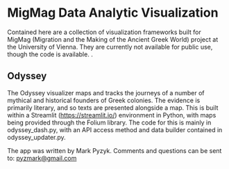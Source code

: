 # MigMag Data Analytic Visualization
Contained here are a collection of visualization frameworks built for MigMag (Migration and the Making of the Ancient Greek World) project at the University of Vienna. They are currently not available for public use, though the code is available. .
## Odyssey
The Odyssey visualizer maps and tracks the journeys of a number of mythical and historical founders of Greek colonies. The evidence is primarily literary, and so texts are presented alongside a map. This is built within a Streamlit (https://streamlit.io/) environment in Python, with maps being provided through the Folium library. The code for this is mainly in odyssey_dash.py, with an API access method and data builder contained in odyssey_updater.py.

The app was written by Mark Pyzyk. Comments and questions can be sent to: pyzmark@gmail.com
